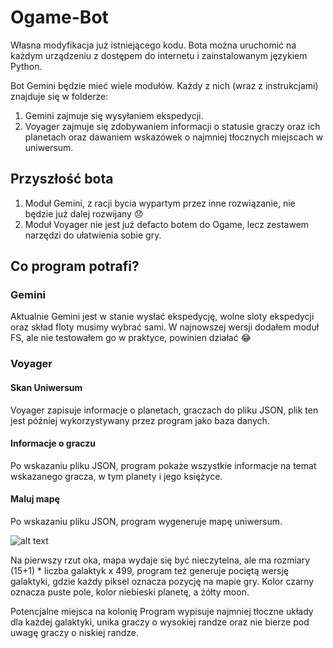 # Ogame-Bot
Własna modyfikacja już istniejącego kodu. Bota można uruchomić na każdym urządzeniu z dostępem do internetu i zainstalowanym językiem Python.

Bot Gemini będzie mieć wiele modułów. Każdy z nich (wraz z instrukcjami) znajduje się w folderze:
1. Gemini zajmuje się wysyłaniem ekspedycji.
2. Voyager zajmuje się zdobywaniem informacji o statusie graczy oraz ich planetach oraz dawaniem wskazówek o najmniej tłocznych miejscach w uniwersum.

## Przyszłość bota
1. Moduł Gemini, z racji bycia wypartym przez inne rozwiązanie, nie będzie już dalej rozwijany 😞
2. Moduł Voyager nie jest już defacto botem do Ogame, lecz zestawem narzędzi do ułatwienia sobie gry.

## Co program potrafi?
### Gemini
Aktualnie Gemini jest w stanie wysłać ekspedycję, wolne sloty ekspedycji oraz skład floty musimy wybrać sami. W najnowszej wersji dodałem moduł FS, ale nie testowałem go w praktyce, powinien działać 😂
### Voyager
#### Skan Uniwersum
Voyager zapisuje informacje o planetach, graczach do pliku JSON, plik ten jest później wykorzystywany przez program jako baza danych.
#### Informacje o graczu
Po wskazaniu pliku JSON, program pokaże wszystkie informacje na temat wskazanego gracza, w tym planety i jego księżyce.
#### Maluj mapę
Po wskazaniu pliku JSON, program wygeneruje mapę uniwersum.

![alt text](https://github.com/seba0456/Ogame-Gemini-Bot/blob/Gemini/Voyager/Results/Universe.png "Logo Title Text 1")

Na pierwszy rzut oka, mapa wydaje się być nieczytelna, ale ma rozmiary (15+1) * liczba galaktyk x 499, program też generuje pociętą wersję galaktyki, gdzie każdy piksel oznacza pozycję na mapie gry. Kolor czarny oznacza puste pole, kolor niebieski planetę, a żółty moon.

Potencjalne miejsca na kolonię
Program wypisuje najmniej tłoczne układy dla każdej galaktyki, unika graczy o wysokiej randze oraz nie bierze pod uwagę graczy o niskiej randze.
